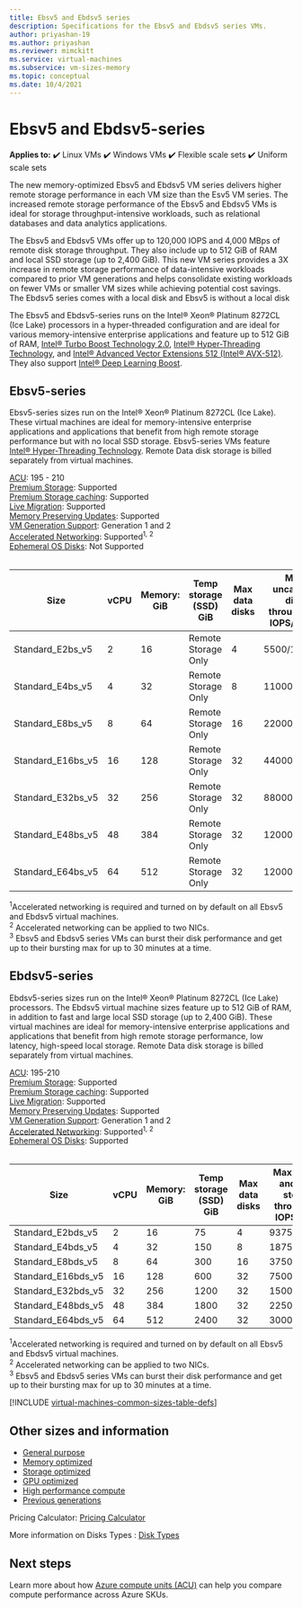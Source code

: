 ```yaml
---
title: Ebsv5 and Ebdsv5 series
description: Specifications for the Ebsv5 and Ebdsv5 series VMs.
author: priyashan-19
ms.author: priyashan
ms.reviewer: mimckitt
ms.service: virtual-machines
ms.subservice: vm-sizes-memory
ms.topic: conceptual
ms.date: 10/4/2021
---
```


# Ebsv5 and Ebdsv5-series

**Applies to:** :heavy_check_mark: Linux VMs :heavy_check_mark: Windows VMs :heavy_check_mark: Flexible scale sets :heavy_check_mark: Uniform scale sets

 The new memory-optimized Ebsv5 and Ebdsv5 VM series delivers higher remote storage performance in each VM size than the Esv5 VM series. The increased remote storage performance of the Ebsv5 and Ebdsv5 VMs is ideal for storage throughput-intensive workloads, such as relational databases and data analytics applications.  

The Ebsv5 and Ebdsv5 VMs offer up to 120,000 IOPS and 4,000 MBps of remote disk storage throughput. They also include up to 512 GiB of RAM and local SSD storage (up to 2,400 GiB). This new VM series provides a 3X increase in remote storage performance of data-intensive workloads compared to prior VM generations and helps consolidate existing workloads on fewer VMs or smaller VM sizes while achieving potential cost savings. The Ebdsv5 series comes with a local disk and Ebsv5 is without a local disk

The Ebsv5 and Ebdsv5-series runs on the Intel® Xeon® Platinum 8272CL (Ice Lake) processors in a hyper-threaded configuration and are ideal for various memory-intensive enterprise applications and feature up to 512 GiB of RAM, [Intel&reg; Turbo Boost Technology 2.0](https://www.intel.com/content/www/us/en/architecture-and-technology/turbo-boost/turbo-boost-technology.html), [Intel&reg; Hyper-Threading Technology](https://www.intel.com/content/www/us/en/architecture-and-technology/hyper-threading/hyper-threading-technology.html), and [Intel&reg; Advanced Vector Extensions 512 (Intel&reg; AVX-512)](https://www.intel.com/content/www/us/en/architecture-and-technology/avx-512-overview.html). They also support [Intel&reg; Deep Learning Boost](https://software.intel.com/content/www/us/en/develop/topics/ai/deep-learning-boost.html).  


## Ebsv5-series

Ebsv5-series sizes run on the Intel® Xeon® Platinum 8272CL (Ice Lake). These virtual machines are ideal for memory-intensive enterprise applications and applications that benefit from high remote storage performance but with no local SSD storage. Ebsv5-series VMs feature [Intel&reg; Hyper-Threading Technology](https://www.intel.com/content/www/us/en/architecture-and-technology/hyper-threading/hyper-threading-technology.html). Remote Data disk storage is billed separately from virtual machines.

[ACU](acu.md): 195 - 210<br>
[Premium Storage](premium-storage-performance.md): Supported<br>
[Premium Storage caching](premium-storage-performance.md): Supported<br>
[Live Migration](maintenance-and-updates.md): Supported<br>
[Memory Preserving Updates](maintenance-and-updates.md): Supported<br>
[VM Generation Support](generation-2.md): Generation 1 and 2<br>
[Accelerated Networking](../virtual-network/create-vm-accelerated-networking-cli.md): Supported<sup>1, 2</sup> <br>
[Ephemeral OS Disks](ephemeral-os-disks.md): Not Supported <br>
<br>

| Size | vCPU | Memory: GiB | Temp storage (SSD) GiB | Max data disks | Max uncached disk throughput: IOPS/MBps | Remote IOPs burst<sup>3</sup> | Remote throughput burst (MBps) | Max NICs | Expected Network bandwidth (Mbps) |
|---|---|---|---|---|---|---|---|---|---|
| Standard_E2bs_v5   | 2  | 16  | Remote Storage Only | 4  | 5500/156    | 10000  | 1200 | 2 | 10000 |
| Standard_E4bs_v5               | 4  | 32  | Remote Storage Only | 8  | 11000/350   | 20000  | 1200 | 2 | 10000 |
| Standard_E8bs_v5               | 8  | 64  | Remote Storage Only | 16 | 22000/625   | 40000  | 1200 | 4 | 10000 |
| Standard_E16bs_v5              | 16 | 128 | Remote Storage Only | 32 | 44000/1250  | 64000  | 2000 | 8 | 12500 |
| Standard_E32bs_v5              | 32 | 256 | Remote Storage Only | 32 | 88000/2500  | 120000 | 4000 | 8 | 16000 |
| Standard_E48bs_v5              | 48 | 384 | Remote Storage Only | 32 | 120000/4000 | 120000 | 4000 | 8 | 16000 |
| Standard_E64bs_v5              | 64 | 512 | Remote Storage Only | 32 | 120000/4000 | 120000 | 4000 | 8 | 20000 |

<sup>1</sup>Accelerated networking is required and turned on by default on all Ebsv5 and Ebdsv5 virtual machines.<br>
<sup>2</sup> Accelerated networking can be applied to two NICs.<br>
<sup>3</sup> Ebsv5 and Ebdsv5 series VMs can burst their disk performance and get up to their bursting max for up to 30 minutes at a time.

## Ebdsv5-series

Ebdsv5-series sizes run on the Intel® Xeon® Platinum 8272CL (Ice Lake) processors. The Ebdsv5 virtual machine sizes feature up to 512 GiB of RAM, in addition to fast and large local SSD storage (up to 2,400 GiB). These virtual machines are ideal for memory-intensive enterprise applications and applications that benefit from high remote storage performance, low latency, high-speed local storage. Remote Data disk storage is billed separately from virtual machines. 

[ACU](acu.md): 195-210<br>
[Premium Storage](premium-storage-performance.md): Supported<br>
[Premium Storage caching](premium-storage-performance.md): Supported<br>
[Live Migration](maintenance-and-updates.md): Supported<br>
[Memory Preserving Updates](maintenance-and-updates.md): Supported<br>
[VM Generation Support](generation-2.md): Generation 1 and 2<br>
[Accelerated Networking](../virtual-network/create-vm-accelerated-networking-cli.md): Supported<sup>1, 2</sup> <br>
[Ephemeral OS Disks](ephemeral-os-disks.md): Supported <br>
<br>

| Size | vCPU | Memory: GiB | Temp storage (SSD) GiB | Max data disks | Max cached and temp storage throughput: IOPS/MBps | Max uncached disk throughput: IOPS/MBps | Remote IOPs burst<sup>3</sup> | Remote throughput burst (MBps) | Max NICs | Expected Network bandwidth (Mbps) |
|---|---|---|---|---|---|---|---|---|---|---|
| Standard_E2bds_v5  | 2  | 16  | 75   | 4  | 9375/120    | 5500/156    | 10000  | 1200 | 2 | 10000 |
| Standard_E4bds_v5               | 4  | 32  | 150  | 8  | 18750/242   | 11000/350   | 20000  | 1200 | 2 | 10000 |
| Standard_E8bds_v5               | 8  | 64  | 300  | 16 | 37500/485   | 22000/625   | 40000  | 1200 | 4 | 10000 |
| Standard_E16bds_v5              | 16 | 128 | 600  | 32 | 75000/968   | 44000/1250  | 64000  | 2000 | 8 | 12500 |
| Standard_E32bds_v5              | 32 | 256 | 1200 | 32 | 150000/1936 | 88000/2500  | 120000 | 4000 | 8 | 16000 |
| Standard_E48bds_v5              | 48 | 384 | 1800 | 32 | 225000/2904 | 120000/4000 | 120000 | 4000 | 8 | 16000 |
| Standard_E64bds_v5              | 64 | 512 | 2400 | 32 | 300000/3872 | 120000/4000 | 120000 | 4000 | 8 | 20000 |


<sup>1</sup>Accelerated networking is required and turned on by default on all Ebsv5 and Ebdsv5 virtual machines.<br>
<sup>2</sup> Accelerated networking can be applied to two NICs.<br>
<sup>3</sup> Ebsv5 and Ebdsv5 series VMs can burst their disk performance and get up to their bursting max for up to 30 minutes at a time.

[!INCLUDE [virtual-machines-common-sizes-table-defs](../../includes/virtual-machines-common-sizes-table-defs.md)]

## Other sizes and information

- [General purpose](sizes-general.md)
- [Memory optimized](sizes-memory.md)
- [Storage optimized](sizes-storage.md)
- [GPU optimized](sizes-gpu.md)
- [High performance compute](sizes-hpc.md)
- [Previous generations](sizes-previous-gen.md)

Pricing Calculator: [Pricing Calculator](https://azure.microsoft.com/pricing/calculator/)

More information on Disks Types : [Disk Types](./disks-types.md#ultra-disks)


## Next steps

Learn more about how [Azure compute units (ACU)](acu.md) can help you compare compute performance across Azure SKUs.

